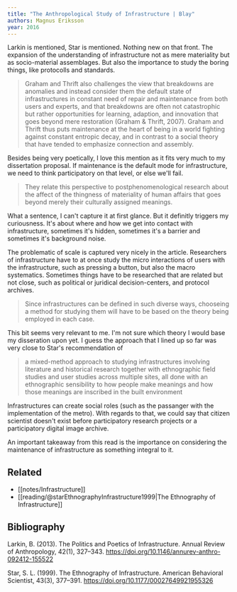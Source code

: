 ```yaml
---
title: "The Anthropological Study of Infrastructure | Blay"
authors: Magnus Eriksson
year: 2016
---
```


Larkin is mentioned, Star is mentioned. Nothing new on that front. The expansion of the understanding of infrastructure not as mere materiality but as socio-material assemblages. But also the importance to study the boring things, like protocolls and standards.

> Graham and Thrift also challenges the view that breakdowns are anomalies and instead consider them the default state of infrastructures in constant need of repair and maintenance from both users and experts, and that breakdowns are often not catastrophic but rather opportunities for learning, adaption, and innovation that goes beyond mere restoration (Graham & Thrift, 2007). Graham and Thrift thus puts maintenance at the heart of being in a world fighting against constant entropic decay, and in contrast to a social theory that have tended to emphasize connection and assembly.

Besides being very poetically, I love this mention as it fits very much to my dissertation proposal. If maintenance is the default mode for infrastructure, we need to think participatory on that level, or else we'll fail.

> They relate this perspective to postphenomenological research about the affect of the thingness of materiality of human affairs that goes beyond merely their culturally assigned meanings.

What a sentence, I can't capture it at first glance. But it definitly triggers my curiousness. It's about where and how we get into contact with infrastructure, sometimes it's hidden, sometimes it's a barrier and sometimes it's background noise.

The problematic of scale is captured very nicely in the article. Researchers of infrastructure have to at once study the micro interactions of users with the infrastructure, such as pressing a button, but also the macro systematics. Sometimes things have to be researched that are related but not close, such as political or juridical decision-centers, and protocol archives.

> Since infrastructures can be defined in such diverse ways, chooseing a method for studying them will have to be based on the theory being employed in each case.

This bit seems very relevant to me. I'm not sure which theory I would base my disseration upon yet. I guess the approach that I lined up so far was very close to Star's recommendation of

> a mixed-method approach to studying infrastructures involving literature and historical research together with ethnographic field studies and user studies across multiple sites, all done with an ethnographic sensibility to how people make meanings and how those meanings are inscribed in the built environment

Infrastructures can create social roles (such as the passanger with the implementation of the metro). With regards to that, we could say that citizen scientist doesn't exist before participatory research projects or a participatory digital image archive.

An important takeaway from this read is the importance on considering the maintenance of infrastructure as something integral to it.

## Related
- [[notes/Infrastructure]]
- [[reading/@starEthnographyInfrastructure1999|The Ethnography of Infrastructure]]

## Bibliography
Larkin, B. (2013). The Politics and Poetics of Infrastructure. Annual Review of Anthropology, 42(1), 327–343. https://doi.org/10.1146/annurev-anthro-092412-155522

Star, S. L. (1999). The Ethnography of Infrastructure. American Behavioral Scientist, 43(3), 377–391. https://doi.org/10.1177/00027649921955326
